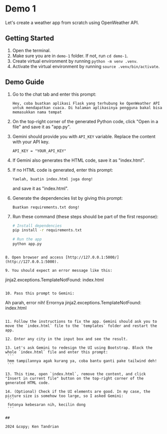 # Demo 1

Let's create a weather app from scratch using OpenWeather API.

## Getting Started

1. Open the terminal.
2. Make sure you are in `demo-1` folder. If not, run `cd demo-1`.
3. Create virtual environment by running `python -m venv .venv`.
4. Activate the virtual environment by running `source .venv/bin/activate`.

## Demo Guide

1. Go to the chat tab and enter this prompt:
   ```
   Hey, coba buatkan aplikasi Flask yang terhubung ke OpenWeather API untuk mendapatkan cuaca. Di halaman aplikasinya pengguna bakal bisa memasukkan nama tempat
   ```

2. On the top-right corner of the generated Python code, click "Open in a file" and save it as "app.py".

3. Gemini should provide you with `API_KEY` variable. Replace the content with your API key.
   ```
   API_KEY = "YOUR_API_KEY"
   ```

4. If Gemini also generates the HTML code, save it as "index.html".

5. If no HTML code is generated, enter this prompt:
   ```
   Yaelah, buatin index.html juga dong!
   ```
   and save it as "index.html".

6. Generate the dependencies list by giving this prompt:
   ```
   Buatkan requirements.txt dong!
   ```

7. Run these command (these steps should be part of the first response):
   ```bash
   # Install dependencies
   pip install -r requirements.txt

   # Run the app
   python app.py
  ```

8. Open browser and access [http://127.0.0.1:5000/](http://127.0.0.1:5000).

9. You should expect an error message like this:
   ```
   jinja2.exceptions.TemplateNotFound: index.html
   ```

10. Pass this prompt to Gemini:
   ```
   Ah parah, error nih! Errornya jinja2.exceptions.TemplateNotFound: index.html
   ```

11. Follow the instructions to fix the app. Gemini should ask you to move the `index.html` file to the `templates` folder and restart the app.

12. Enter any city in the input box and see the result.

13. Let's ask Gemini to redesign the UI using Bootstrap. Block the whole `index.html` file and enter this prompt:
    ```
    hmm tampilannya agak kurang ya, coba bantu ganti pake tailwind deh!
    ```

13. This time, open `index.html`, remove the content, and click "Insert in current file" button on the top-right corner of the generated HTML code.

14. (Optional) Check if the UI elements are good. In my case, the picture size is somehow too large, so I asked Gemini:
    ```
    fotonya kebesaran nih, kecilin dong
    ```

##

2024 &copy; Ken Tandrian
